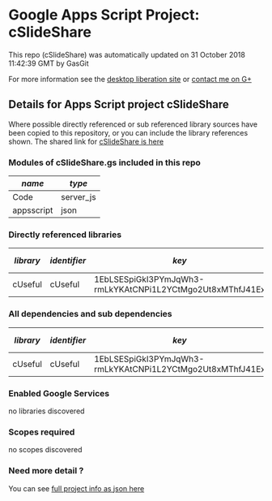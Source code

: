 # Google Apps Script Project: cSlideShare
This repo (cSlideShare) was automatically updated on 31 October 2018 11:42:39 GMT by GasGit

For more information see the [desktop liberation site](http://ramblings.mcpher.com/Home/excelquirks/drivesdk/gettinggithubready "desktop liberation") or [contact me on G+](https://plus.google.com/+BruceMcpherson "Bruce McPherson - GDE")
## Details for Apps Script project cSlideShare
Where possible directly referenced or sub referenced library sources have been copied to this repository, or you can include the library references shown. 
The shared link for [cSlideShare is here](https://script.google.com/d/17BGwrmAH670Wo4-CNibKixJLsFA3Zk4D4XucgLDTcbbuuov0rOgSGMCM/edit?usp=sharing "open in the GAS IDE")

### Modules of cSlideShare.gs included in this repo
*name*|*type*
--- | --- 
Code| server_js
appsscript| json
### Directly referenced libraries
*library*|*identifier*|*key*|*version*|*dev mode*|*source*|
--- | --- | --- | --- | --- | --- 
cUseful| cUseful|1EbLSESpiGkI3PYmJqWh3-rmLkYKAtCNPi1L2YCtMgo2Ut8xMThfJ41Ex|61|no|[here](libraries/cUseful "library source")
### All dependencies and sub dependencies
*library*|*identifier*|*key*|*version*|*dev mode*|*source*|
--- | --- | --- | --- | --- | --- 
cUseful| cUseful|1EbLSESpiGkI3PYmJqWh3-rmLkYKAtCNPi1L2YCtMgo2Ut8xMThfJ41Ex|61|no|[here](libraries/cUseful "library source")
### Enabled Google Services
no libraries discovered
### Scopes required
no scopes discovered
### Need more detail ?
You can see [full project info as json here](info.json)
